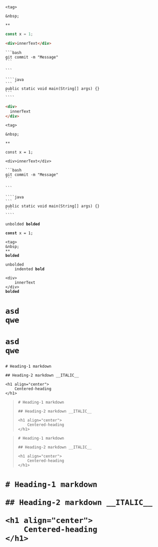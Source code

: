 ```
```

```md
```

```
<tag>
```

```
&nbsp;
```

```
**
```

```javascript
const x = 1;
```

```html
<div>innerText</div>
```

````
```bash
git commit -m "Message"
```
````

`````
```

````java
```
public static void main(String[] args) {}
```
````
`````

```html
<div>
  innerText
</div>
```

<pre><code>&lt;tag>
</code></pre>

<pre><code>&amp;nbsp;
</code></pre>

<pre><code>**
</code></pre>

<pre lang="javascript"><code>const x = 1;
</code></pre>

<pre lang="html"><code>&lt;div>innerText&lt;/div>
</code></pre>

<pre><code>```bash
git commit -m "Message"
```
</code></pre>

<pre><code>```

````java
```
public static void main(String[] args) {}
```
````
</code></pre>

<pre><code>unbolded <b>bolded</b>
</code></pre>

<pre lang="javascript"><code><b>const</b> x = 1;
</code></pre>

<pre><code>&lt;tag>
&amp;nbsp;
**
<b>bolded</b>
</code></pre>

<pre><code>unbolded
    indented <b>bold</b>
</code></pre>

<pre lang="html"><code>&lt;div>
    innerText
&lt;/div>
<b>bolded</b>
</code></pre>

<h1>
<pre><code>asd
qwe
</code></pre>
</h1>

<h1>
<pre lang="md"><code>asd
qwe
</code></pre>
</h1>

<pre><code># Heading-1 markdown

## Heading-2 markdown __ITALIC__

&lt;h1 align="center">
    Centered-heading
&lt;/h1>
</code></pre>

><pre><code># Heading-1 markdown
> 
> ## Heading-2 markdown __ITALIC__
> 
> &lt;h1 align="center">
>     Centered-heading
> &lt;/h1>
> </code></pre>

<blockquote>
<pre><code># Heading-1 markdown
<!-- BLANK_LINE -->
## Heading-2 markdown __ITALIC__
<!-- BLANK_LINE -->
&lt;h1 align="center">
    Centered-heading
&lt;/h1>
</code></pre>
</blockquote>

<h1>
<pre><code># Heading-1 markdown
<!-- BLANK_LINE -->
## Heading-2 markdown __ITALIC__
<!-- BLANK_LINE -->
&lt;h1 align="center">
    Centered-heading
&lt;/h1>
</code></pre>
</h1>